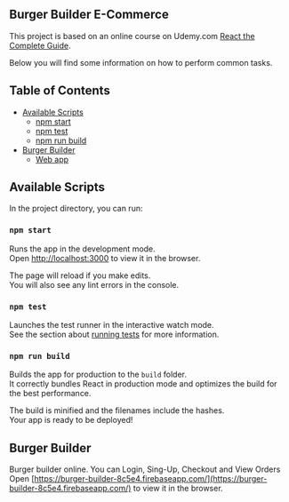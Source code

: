 ## Burger Builder E-Commerce

This project is based on an online course on Udemy.com [React the Complete Guide](https://www.udemy.com/course/react-the-complete-guide-incl-redux/).

Below you will find some information on how to perform common tasks.<br>

## Table of Contents

-   [Available Scripts](#available-scripts)
    -   [npm start](#npm-start)
    -   [npm test](#npm-test)
    -   [npm run build](#npm-run-build)
-   [Burger Builder](#Burger-Builder)
    -   [Web app](#Burger-Builder)

## Available Scripts

In the project directory, you can run:

### `npm start`

Runs the app in the development mode.<br>
Open [http://localhost:3000](http://localhost:3000) to view it in the browser.

The page will reload if you make edits.<br>
You will also see any lint errors in the console.

### `npm test`

Launches the test runner in the interactive watch mode.<br>
See the section about [running tests](#running-tests) for more information.

### `npm run build`

Builds the app for production to the `build` folder.<br>
It correctly bundles React in production mode and optimizes the build for the best performance.

The build is minified and the filenames include the hashes.<br>
Your app is ready to be deployed!

## Burger Builder

Burger builder online. You can Login, Sing-Up, Checkout and View Orders<br>
Open [https://burger-builder-8c5e4.firebaseapp.com/](https://burger-builder-8c5e4.firebaseapp.com/) to view it in the browser.
